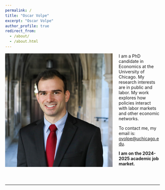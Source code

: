 ```yaml
---
permalink: /
title: "Oscar Volpe"
excerpt: "Oscar Volpe"
author_profile: true
redirect_from: 
  - /about/
  - /about.html
---
```


<img class="img-responsive" style="float: left; margin: 0px 20px 20px 0px;" src="/files/headshot.jpg" width="350">I am a PhD candidate in Economics at the University of Chicago. My research interests are in public and labor. My work explores how policies interact with labor markets and other economic networks.

To contact me, my email is: <a href="mailto:ovolpe@uchicago.edu">ovolpe@uchicago.edu</a>.

**I am on the 2024-2025 academic job market.** 

<br style="clear: both;">

<hr style="margin: 2em 0; border: none; border-top: 1px solid #ccc;">
